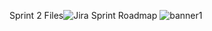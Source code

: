 Sprint 2 Files![Jira Sprint Roadmap](https://user-images.githubusercontent.com/93917608/202621410-0fc93fdb-318d-4bb9-be8a-1aeade2ae16a.png)
![banner1](https://user-images.githubusercontent.com/93917608/202621498-e238982f-3898-423b-8eac-a17dc67f958c.jpg)
